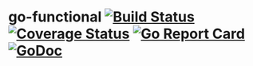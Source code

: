 # go-functional [![Build Status](https://travis-ci.org/ZjMNZHgG5jMXw/go-functional.svg?branch=master)](https://travis-ci.org/ZjMNZHgG5jMXw/go-functional) [![Coverage Status](https://coveralls.io/repos/github/ZjMNZHgG5jMXw/go-functional/badge.svg?branch=master)](https://coveralls.io/github/ZjMNZHgG5jMXw/go-functional?branch=master) [![Go Report Card](https://goreportcard.com/badge/github.com/ZjMNZHgG5jMXw/go-functional)](https://goreportcard.com/report/github.com/ZjMNZHgG5jMXw/go-functional) [![GoDoc](https://godoc.org/github.com/ZjMNZHgG5jMXw/go-functional?status.svg)](https://godoc.org/github.com/ZjMNZHgG5jMXw/go-functional)
